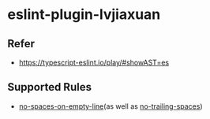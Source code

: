 # eslint-plugin-lvjiaxuan

## Refer

- https://typescript-eslint.io/play/#showAST=es

## Supported Rules

* [no-spaces-on-empty-line](https://github.com/lvjiaxuan/eslint-config/blob/main/packages/eslint-plugin-lvjiaxuan/src/rules/no-spaces-on-empty-line.ts)(as well as [no-trailing-spaces](https://eslint.org/docs/latest/rules/no-trailing-spaces))


